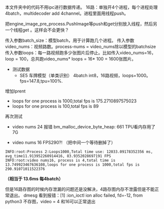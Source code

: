 本文件夹中的代码不用ipc进行数据传递。
16路：单独开4个进程，每个进程处理4batch，multidecoder add 4channel。进程里面用线程push。

把engine_image_pre_process.PushImage等push和get分别放入线程，然后另一个线程get 。这样会不会更快？ 

传入参数batch_size：模型batch，用于计算跑几个进程。
传入参数video_nums：视频路数。process-nums = video_nums除以模型的batchsize
传入参数loops：每一路视频跑多少张图片后停止。比如传入video_nums=16，loop = 100，总共跑video_nums* loops = 16* 100 = 1600张图片。


- 测试数据 
    - SE5 车牌模型（单类识别） 4batch int8，16路视频，loops=1000。fps=147.8,tpu=100%.

    
增加lprent

- loops for one process is 1000,total fps is 175.2710897575023
- loops for one process is 100,total fps is 89


再次测试

- video nums 24 报错 bm_malloc_device_byte_heap: 661  TPU看内存用了7G

- video nums 16  FPS290?! （把中间一个等待删掉了）
```
INFO:root:Process 2:Loops1000,Total time use: 12033.09178352356 ms, avg_time11.913952260914416, 83.9352028697191 FPS
INFO:root:video nums16, process is 4,total time is 13.749923467636108,loops for one process is 1000,total fps is 290.91071011522376
```

**（相当于 13.6ms 每4batch）**

但是16路存图的时候内存泄漏的问题还是没解决，4路存图内存不泄露但是不能正常退出。 dmesg 看到报错：[1] :ion_ioctl ion alloc failed, fd=-12, from python3
不存图，video = 4 和16可以正常退出


